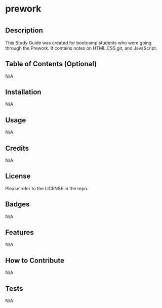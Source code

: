 # prework

# <Prework-Website>

## Description

This Study Guide was created for bootcamp students who were going through the Prework. It contains notes on HTML,CSS,git, and JavaScript. 

## Table of Contents (Optional)

N/A

## Installation

N/A

## Usage

N/A

## Credits

N/A

## License

Please refer to the LICENSE in the repo.

## Badges

N/A
## Features

N/A

## How to Contribute

N/A

## Tests
N/A